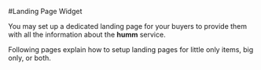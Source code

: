 #Landing Page Widget

You may set up a dedicated landing page for your buyers to provide them with all the information about the **humm** service. 

Following pages explain how to setup landing pages for little only items, big only, or both.

<!-- Simply insert the following <code>script</code> tag into a blank page on your website and the following widget will display.

```
<script id="humm-landing-page" src="https://widgets.%domain%/content/scripts/landing-page.js"></script>
```

<script id="humm-landing-page" src="https://widgets.%domain%/content/scripts/landing-page.js"></script> -->